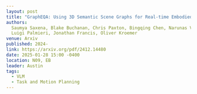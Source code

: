 ```yaml
---
layout: post
title: "GraphEQA: Using 3D Semantic Scene Graphs for Real-time Embodied Question Answering"
authors:
  Saumya Saxena, Blake Buchanan, Chris Paxton, Bingqing Chen, Narunas Vaskevicius,
  Luigi Palmieri, Jonathan Francis, Oliver Kroemer
venue: Arxiv
published: 2024-
link: https://arxiv.org/pdf/2412.14480
date: 2025-01-28 15:00 -0400
location: N09, EB
leader: Austin
tags:
  - VLM
  - Task and Motion Planning
---
```

